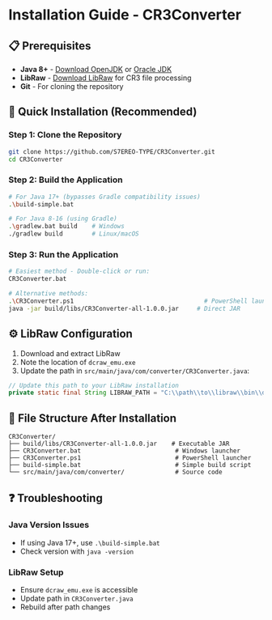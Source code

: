 # Installation Guide - CR3Converter

## 📋 Prerequisites

- **Java 8+** - [Download OpenJDK](https://openjdk.java.net/) or [Oracle JDK](https://www.oracle.com/java/technologies/javase-downloads.html)
- **LibRaw** - [Download LibRaw](https://www.libraw.org/download) for CR3 file processing
- **Git** - For cloning the repository

## 🚀 Quick Installation (Recommended)

### Step 1: Clone the Repository
```bash
git clone https://github.com/S7EREO-TYPE/CR3Converter.git
cd CR3Converter
```

### Step 2: Build the Application
```bash
# For Java 17+ (bypasses Gradle compatibility issues)
.\build-simple.bat

# For Java 8-16 (using Gradle)
.\gradlew.bat build    # Windows
./gradlew build        # Linux/macOS
```

### Step 3: Run the Application
```bash
# Easiest method - Double-click or run:
CR3Converter.bat

# Alternative methods:
.\CR3Converter.ps1                                    # PowerShell launcher
java -jar build/libs/CR3Converter-all-1.0.0.jar     # Direct JAR
```

## ⚙️ LibRaw Configuration

1. Download and extract LibRaw
2. Note the location of `dcraw_emu.exe`
3. Update the path in `src/main/java/com/converter/CR3Converter.java`:

```java
// Update this path to your LibRaw installation
private static final String LIBRAW_PATH = "C:\\path\\to\\libraw\\bin\\dcraw_emu.exe";
```

## 📂 File Structure After Installation

```
CR3Converter/
├── build/libs/CR3Converter-all-1.0.0.jar    # Executable JAR
├── CR3Converter.bat                          # Windows launcher
├── CR3Converter.ps1                          # PowerShell launcher
├── build-simple.bat                          # Simple build script
└── src/main/java/com/converter/              # Source code
```

## ❓ Troubleshooting

### Java Version Issues
- If using Java 17+, use `.\build-simple.bat`
- Check version with `java -version`

### LibRaw Setup
- Ensure `dcraw_emu.exe` is accessible
- Update path in `CR3Converter.java`
- Rebuild after path changes